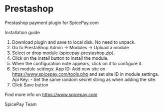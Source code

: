 # Prestashop
Prestashop payment plugin for SpicePay.com

Installation guide

1.	Download plugin and save to local disk. No need to unpack.
2.	Go to PrestaShop Admin -> Modules -> Upload a module
3.	Select or drop module (spicepay-prestashop.zip). 
4.	Click on the install button to install the module.
5.	When the configuration note appears, click on it to configure it.
6.	Set module settings:
App ID: Add new site on https://www.spicepay.com/tools.php and set site ID in module settings.
Api Key: - Set the same random secret string as when adding the site.
7.  Click Save button

Find more info on https://www.spicepay.com

SpicePay Team
